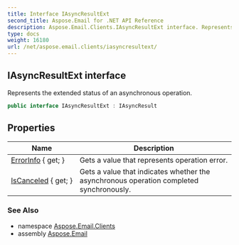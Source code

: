 ```yaml
---
title: Interface IAsyncResultExt
second_title: Aspose.Email for .NET API Reference
description: Aspose.Email.Clients.IAsyncResultExt interface. Represents the extended status of an asynchronous operation
type: docs
weight: 16180
url: /net/aspose.email.clients/iasyncresultext/
---
```

## IAsyncResultExt interface

Represents the extended status of an asynchronous operation.

```csharp
public interface IAsyncResultExt : IAsyncResult
```

## Properties

| Name | Description |
| --- | --- |
| [ErrorInfo](../../aspose.email.clients/iasyncresultext/errorinfo/) { get; } | Gets a value that represents operation error. |
| [IsCanceled](../../aspose.email.clients/iasyncresultext/iscanceled/) { get; } | Gets a value that indicates whether the asynchronous operation completed synchronously. |

### See Also

* namespace [Aspose.Email.Clients](../../aspose.email.clients/)
* assembly [Aspose.Email](../../)


